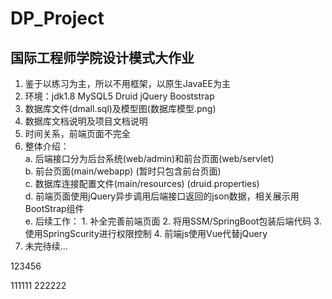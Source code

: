 # DP_Project
## 国际工程师学院设计模式大作业
1. 鉴于以练习为主，所以不用框架，以原生JavaEE为主
2. 环境：jdk1.8 MySQL5 Druid jQuery Booststrap
3. 数据库文件(dmall.sql)及模型图(数据库模型.png)
4. 数据库文档说明及项目文档说明
5. 时间关系，前端页面不完全
6. 整体介绍：<br>
    a. 后端接口分为后台系统(web/admin)和前台页面(web/servlet)<br>
    b. 前台页面(main/webapp)  (暂时只包含前台页面)<br>
    c. 数据库连接配置文件(main/resources)  (druid.properties)<br>
    d. 前端页面使用jQuery异步调用后端接口返回的json数据，相关展示用BootStrap组件<br>
    e. 后续工作：
                1. 补全完善前端页面
                2. 将用SSM/SpringBoot包装后端代码
                3. 使用SpringScurity进行权限控制
                4. 前端js使用Vue代替jQuery
7. 未完待续...  



123456

111111
222222
